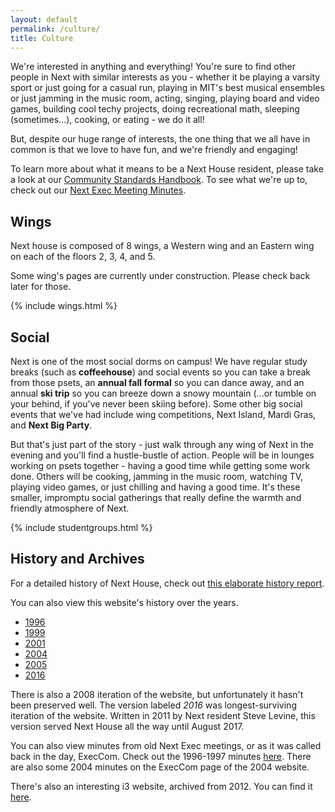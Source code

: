 ```yaml
---
layout: default
permalink: /culture/
title: Culture
---
```


We're interested in anything and everything! You're sure to find other people in Next with similar interests as you - whether it be playing a varsity sport or just going for a casual run, playing in MIT's best musical ensembles or just jamming in the music room, acting, singing, playing board and video games, building cool techy projects, doing recreational math, sleeping (sometimes...), cooking, or eating - we do it all!

But, despite our huge range of interests, the one thing that we all have in common is that we love to have fun, and we're friendly and engaging!

To learn more about what it means to be a Next House resident, please take a look at our [Community Standards Handbook][handbook]. To see what we're up to, check out our [Next Exec Meeting Minutes][minutes].

## Wings

Next house is composed of 8 wings, a Western wing and an Eastern wing on each of the floors 2, 3, 4, and 5.

Some wing's pages are currently under construction. Please check back later for those.

{% include wings.html %}

## Social

Next is one of the most social dorms on campus! We have regular study
breaks (such as **coffeehouse**) and social events so you can take a
break from those psets, an **annual fall formal** so you can dance
away, and an annual **ski trip** so you can breeze down a snowy
mountain (...or tumble on your behind, if you've never been skiing
before). Some other big social events that we've had include wing
competitions, Next Island, Mardi Gras, and **Next Big Party**.

But that's just part of the story - just walk through any wing of Next
in the evening and you'll find a hustle-bustle of action. People will
be in lounges working on psets together - having a good time while
getting some work done. Others will be cooking, jamming in the music
room, watching TV, playing video games, or just chilling and having a
good time. It's these smaller, impromptu social gatherings that really
define the warmth and friendly atmosphere of Next.

{% include studentgroups.html %}

[handbook]: static/NextHouseCommunityHandbookFall2017.pdf
[minutes]: http://nextres.mit.edu/minutes

## History and Archives
For a detailed history of Next House, check out [this elaborate history report]({{site.url}}/static/historyreport.pdf).

You can also view this website's history over the years.
- [1996](http://next.scripts.mit.edu/1996/)
- [1999](http://next.scripts.mit.edu/1999/)
- [2001](http://next.scripts.mit.edu/2001/)
- [2004](http://next.scripts.mit.edu/2004/)
- [2005](http://next.scripts.mit.edu/2005/)
- [2016](http://next.scripts.mit.edu/2016/)

There is also a 2008 iteration of the website, but unfortunately it hasn't been preserved well.
The version labeled *2016* was longest-surviving iteration of the website. Written in 2011
by Next resident Steve Levine, this version served Next House all the way until August 2017.

You can also view minutes from old Next Exec meetings, or as it was called back in the day, ExecCom.
Check out the 1996-1997 minutes [here](http://next.scripts.mit.edu/1999/execcom/). There are also some
2004 minutes on the ExecCom page of the 2004 website.

There's also an interesting i3 website, archived from 2012. You can find it [here](http://next.scripts.mit.edu/2012-i3/welcome.html).
